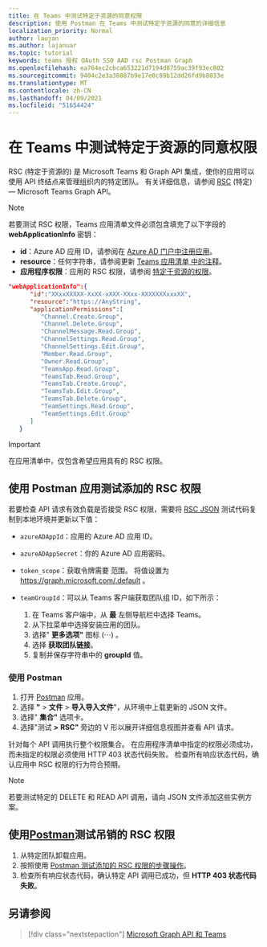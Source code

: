 ```yaml
---
title: 在 Teams 中测试特定于资源的同意权限
description: 使用 Postman 在 Teams 中测试特定于资源的同意的详细信息
localization_priority: Normal
author: laujan
ms.author: lajanuar
ms.topic: tutorial
keywords: teams 授权 OAuth SSO AAD rsc Postman Graph
ms.openlocfilehash: ea764ec2cbca653221d7194d0759ac39f93ec802
ms.sourcegitcommit: 9404c2e3a30887b9e17e0c89b12dd26fd9b8033e
ms.translationtype: MT
ms.contentlocale: zh-CN
ms.lasthandoff: 04/09/2021
ms.locfileid: "51654424"
---
```

# <a name="test-resource-specific-consent-permissions-in-teams"></a>在 Teams 中测试特定于资源的同意权限

RSC (特定于资源的) 是 Microsoft Teams 和 Graph API 集成，使你的应用可以使用 API 终结点来管理组织内的特定团队。 有关详细信息，请参阅 [RSC](resource-specific-consent.md) (特定) — Microsoft Teams Graph API。

> [!NOTE]
> 若要测试 RSC 权限，Teams 应用清单文件必须包含填充了以下字段的 **webApplicationInfo** 密钥：
>
> - **id**：Azure AD 应用 ID，请参阅在 [Azure AD 门户中注册应用](resource-specific-consent.md#register-your-app-with-microsoft-identity-platform-via-the-azure-ad-portal)。
> - **resource**：任何字符串，请参阅更新  [Teams 应用清单 中的注释](resource-specific-consent.md#update-your-teams-app-manifest)。
> - **应用程序权限**：应用的 RSC 权限，请参阅 [特定于资源的权限](resource-specific-consent.md#resource-specific-permissions)。

```json
"webApplicationInfo":{
      "id":"XXxxXXXXX-XxXX-xXXX-XXxx-XXXXXXXxxxXX",
      "resource":"https://AnyString",
      "applicationPermissions":[
         "Channel.Create.Group",
         "Channel.Delete.Group",
         "ChannelMessage.Read.Group",
         "ChannelSettings.Read.Group",
         "ChannelSettings.Edit.Group",
         "Member.Read.Group",
         "Owner.Read.Group",
         "TeamsApp.Read.Group",
         "TeamsTab.Read.Group",
         "TeamsTab.Create.Group",
         "TeamsTab.Edit.Group",
         "TeamsTab.Delete.Group",
         "TeamSettings.Read.Group",
         "TeamSettings.Edit.Group"
      ]
   }
```

> [!IMPORTANT]
> 在应用清单中，仅包含希望应用具有的 RSC 权限。

## <a name="test-added-rsc-permissions-using-the-postman-app"></a>使用 Postman 应用测试添加的 RSC 权限

若要检查 API 请求有效负载是否接受 RSC 权限，需要将 [RSC JSON](test-rsc-json-file.md) 测试代码复制到本地环境并更新以下值：

* `azureADAppId`：应用的 Azure AD 应用 ID。
* `azureADAppSecret`：你的 Azure AD 应用密码。
* `token_scope`：获取令牌需要 范围。 将值设置为 https://graph.microsoft.com/.default 。
* `teamGroupId`：可以从 Teams 客户端获取团队组 ID，如下所示：

    1. 在 Teams 客户端中，从 **最** 左侧导航栏中选择 Teams。
    2. 从下拉菜单中选择安装应用的团队。
    3. 选择" **更多选项"** 图标 (&#8943;) 。
    4. 选择 **获取团队链接**。 
    5. 复制并保存字符串中的 **groupId** 值。

### <a name="use-postman"></a>使用 Postman

1. 打开 [Postman](https://www.postman.com) 应用。
2. 选择 **"**  >  **文件**  >  **导入导入文件**"，从环境中上载更新的 JSON 文件。  
3. 选择" **集合"** 选项卡。 
4. 选择"测试 **>** **RSC"** 旁边的 V 形以展开详细信息视图并查看 API 请求。

针对每个 API 调用执行整个权限集合。 在应用程序清单中指定的权限必须成功，而未指定的权限必须使用 HTTP 403 状态代码失败。 检查所有响应状态代码，确认应用中 RSC 权限的行为符合预期。

> [!NOTE]
> 若要测试特定的 DELETE 和 READ API 调用，请向 JSON 文件添加这些实例方案。

## <a name="test-revoked-rsc-permissions-using-postman"></a>使用[Postman](https://www.postman.com/)测试吊销的 RSC 权限

1. 从特定团队卸载应用。
2. 按照使用 [Postman 测试添加的 RSC 权限的步骤操作](#test-added-rsc-permissions-using-the-postman-app)。
3. 检查所有响应状态代码，确认特定 API 调用已成功，但 **HTTP 403 状态代码失败**。

## <a name="see-also"></a>另请参阅

> [!div class="nextstepaction"]
> [Microsoft Graph API 和 Teams](/graph/api/resources/teams-api-overview?view=graph-rest-1.0&preserve-view=true)

